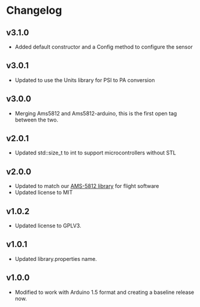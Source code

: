 # Changelog

## v3.1.0
- Added default constructor and a Config method to configure the sensor

## v3.0.1
- Updated to use the Units library for PSI to PA conversion

## v3.0.0
- Merging Ams5812 and Ams5812-arduino, this is the first open tag between the two.

## v2.0.1
- Updated std::size_t to int to support microcontrollers without STL

## v2.0.0
- Updated to match our [AMS-5812 library](https://github.com/bolderflight/ams5812) for flight software
- Updated license to MIT

## v1.0.2
- Updated license to GPLV3.

## v1.0.1
- Updated library.properties name.

## v1.0.0
- Modified to work with Arduino 1.5 format and creating a baseline release now.
